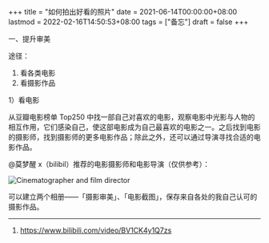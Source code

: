 +++
title = "如何拍出好看的照片"
date = 2021-06-14T00:00:00+08:00
lastmod = 2022-02-16T14:50:53+08:00
tags = ["备忘"]
draft = false
+++

一、提升审美

途径：

1.  看各类电影
2.  看摄影作品

1）看电影

从豆瓣电影榜单 Top250
中找一部自己对喜欢的电影，观察电影中光影与人物的相互作用，它们感染自己，使这部电影成为自己最喜欢的电影之一。之后找到电影的摄影师，找到摄影师的更多电影作品；除此之外，还可以通过导演寻找合适的电影作品。

@莫梦醒 x（bilibil）推荐的电影摄影师和电影导演（仅供参考）：

![](https://images.yidajiabei.xyz/cinematographer-and-film-director.png 'Cinematographer and film director')

可以建立两个相册——「摄影审美」、「电影截图」，保存来自各处的我自己认可的摄影作品。

---

1.  <https://www.bilibili.com/video/BV1CK4y1Q7zs>
